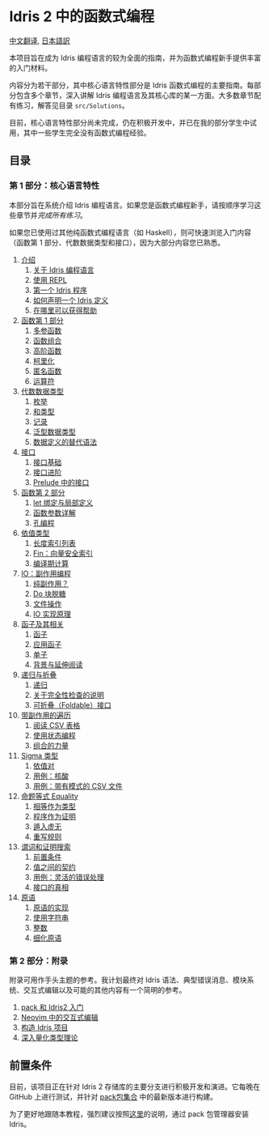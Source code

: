 # Idris 2 中的函数式编程

[中文翻译](https://github.com/running-grass/idris2-tutorial-zh/blob/main/translation/README.md),
[日本語訳](https://github.com/gemmaro/idris2-tutorial/blob/ja/translation/ja/README.md)

本项目旨在成为 Idris 编程语言的较为全面的指南，并为函数式编程新手提供丰富的入门材料。

内容分为若干部分，其中核心语言特性部分是 Idris 函数式编程的主要指南。每部分包含多个章节，深入讲解 Idris
编程语言及其核心库的某一方面。大多数章节配有练习，解答见目录 `src/Solutions`。

目前，核心语言特性部分尚未完成，仍在积极开发中，并已在我的部分学生中试用，其中一些学生完全没有函数式编程经验。

## 目录

### 第 1 部分：核心语言特性

本部分旨在系统介绍 Idris 编程语言。如果您是函数式编程新手，请按顺序学习这些章节并*完成所有练习*。

如果您已使用过其他纯函数式编程语言（如 Haskell），则可快速浏览入门内容（函数第 1 部分、代数数据类型和接口），因为大部分内容您已熟悉。

1. [介绍](src/Tutorial/Intro.md)
   1. [关于 Idris 编程语言](src/Tutorial/Intro.md#关于-Idris-编程语言)
   2. [使用 REPL](src/Tutorial/Intro.md#使用-REPL)
   3. [第一个 Idris 程序](src/Tutorial/Intro.md#第一个-Idris-程序)
   4. [如何声明一个 Idris 定义](src/Tutorial/Intro.md#如何声明一个-Idris-定义)
   5. [在哪里可以获得帮助](src/Tutorial/Intro.md#在哪里可以获得帮助)
2. [函数第 1 部分](src/Tutorial/Functions1.md)
   1. [多参函数](src/Tutorial/Functions1.md#多参函数)
   2. [函数组合](src/Tutorial/Functions1.md#函数组合)
   3. [高阶函数](src/Tutorial/Functions1.md#高阶函数)
   4. [柯里化](src/Tutorial/Functions1.md#柯里化)
   5. [匿名函数](src/Tutorial/Functions1.md#匿名函数)
   6. [运算符](src/Tutorial/Functions1.md#运算符)
3. [代数数据类型](src/Tutorial/DataTypes.md)
   1. [枚举](src/Tutorial/DataTypes.md#枚举)
   2. [和类型](src/Tutorial/DataTypes.md#和类型)
   3. [记录](src/Tutorial/DataTypes.md#记录)
   4. [泛型数据类型](src/Tutorial/DataTypes.md#泛型数据类型)
   5. [数据定义的替代语法](src/Tutorial/DataTypes.md#数据定义的替代语法)
4. [接口](src/Tutorial/Interfaces.md)
   1. [接口基础](src/Tutorial/Interfaces.md#接口基础)
   2. [接口进阶](src/Tutorial/Interfaces.md#接口进阶)
   3. [Prelude 中的接口](src/Tutorial/Interfaces.md#Prelude-中的接口)
5. [函数第 2 部分](src/Tutorial/Functions2.md)
   1. [let 绑定与局部定义](src/Tutorial/Functions2.md#let-绑定与局部定义)
   2. [函数参数详解](src/Tutorial/Functions2.md#函数参数详解)
   3. [孔编程](src/Tutorial/Functions2.md#孔编程)
6. [依值类型](src/Tutorial/Dependent.md)
   1. [长度索引列表](src/Tutorial/Dependent.md#长度索引列表)
   2. [Fin：向量安全索引](src/Tutorial/Dependent.md#Fin-向量安全索引)
   3. [编译期计算](src/Tutorial/Dependent.md#编译期计算)
7. [IO：副作用编程](src/Tutorial/IO.md)
   1. [纯副作用？](src/Tutorial/IO.md#纯副作用)
   2. [Do 块脱糖](src/Tutorial/IO.md#Do-块脱糖)
   3. [文件操作](src/Tutorial/IO.md#文件操作)
   4. [IO 实现原理](src/Tutorial/IO.md#IO-实现原理)
8. [函子及其相关](src/Tutorial/Functor.md)
   1. [函子](src/Tutorial/Functor.md#函子)
   2. [应用函子](src/Tutorial/Functor.md#应用函子)
   3. [单子](src/Tutorial/Functor.md#单子)
   4. [背景与延伸阅读](src/Tutorial/Functor.md#背景与延伸阅读)
9. [递归与折叠](src/Tutorial/Folds.md)
   1. [递归](src/Tutorial/Folds.md#递归)
   2. [关于完全性检查的说明](src/Tutorial/Folds.md#关于完全性检查的说明)
   3. [可折叠（Foldable）接口](src/Tutorial/Folds.md#Foldable-接口)
10. [带副作用的遍历](src/Tutorial/Traverse.md)
    1. [阅读 CSV 表格](src/Tutorial/Traverse.md#阅读-CSV-表格)
    2. [使用状态编程](src/Tutorial/Traverse.md#使用状态编程)
    3. [组合的力量](src/Tutorial/Traverse.md#组合的力量)
11. [Sigma 类型](src/Tutorial/DPair.md)
    1. [依值对](src/Tutorial/DPair.md#依值对)
    2. [用例：核酸](src/Tutorial/DPair.md#用例：核酸)
    3. [用例：带有模式的 CSV 文件](src/Tutorial/DPair.md#用例：带有模式的-CSV-文件)
12. [命题等式 Equality](src/Tutorial/Eq.md)
    1. [相等作为类型](src/Tutorial/Eq.md#相等作为类型)
    2. [程序作为证明](src/Tutorial/Eq.md#程序作为证明)
    3. [遁入虚无](src/Tutorial/Eq.md#遁入虚无)
    4. [重写规则](src/Tutorial/Eq.md#重写规则)
13. [谓词和证明搜索](src/Tutorial/Predicates.md)
    1. [前置条件](src/Tutorial/Predicates.md#前置条件)
    2. [值之间的契约](src/Tutorial/Predicates.md#值之间的契约)
    3. [用例：灵活的错误处理](src/Tutorial/Predicates.md#用例：灵活的错误处理)
    4. [接口的真相](src/Tutorial/Predicates.md#接口的真相)
14. [原语](src/Tutorial/Prim.md)
    1. [原语的实现](src/Tutorial/Prim.md#原语的实现)
    2. [使用字符串](src/Tutorial/Prim.md#使用字符串)
    3. [整数](src/Tutorial/Prim.md#整数)
    4. [细化原语](src/Tutorial/Prim.md#细化原语)

### 第 2 部分：附录

附录可用作手头主题的参考。我计划最终对 Idris 语法、典型错误消息、模块系统、交互式编辑以及可能的其他内容有一个简明的参考。

1. [pack 和 Idris2 入门](src/Appendices/Install.md)
2. [Neovim 中的交互式编辑](src/Appendices/Neovim.md)
3. [构造 Idris 项目](src/Appendices/Projects.md)
4. [深入量化类型理论](src/Appendices/QTT.md)

## 前置条件

目前，该项目正在针对 Idris 2 存储库的主要分支进行积极开发和演进。它每晚在 GitHub 上进行测试，并针对
[pack包集合](https://github.com/stefan-hoeck/idris2-pack-db) 中的最新版本进行构建。

为了更好地跟随本教程，强烈建议按照[这里](src/Appendices/Install.md)的说明，通过 pack 包管理器安装 Idris。
